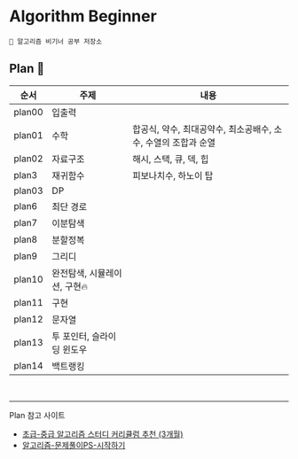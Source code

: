 # Algorithm Beginner

```
🤧 알고리즘 비기너 공부 저장소
```
## Plan 📑
|순서|주제| 내용                                    |
|---|---|---------------------------------------|
|plan00|입출력||
|plan01|수학| 합공식, 약수, 최대공약수, 최소공배수, 소수, 수열의 조합과 순열 |
|plan02|자료구조| 해시, 스택, 큐, 덱, 힙                       |
|plan3|재귀함수| 피보나치수, 하노이 탑                          |
|plan03|DP||
|plan6|최단 경로||
|plan7|이분탐색||
|plan8|분할정복||
|plan9|그리디||
|plan10|완전탐색, 시뮬레이션, 구현🔥||
|plan11|구현||
|plan12|문자열||
|plan13|투 포인터, 슬라이딩 윈도우||
|plan14|백트랭킹||

<br>

---
Plan 참고 사이트
- [초급-중급 알고리즘 스터디 커리큘럼 추천 (3개월)](https://dev-dain.tistory.com/155)
- [알고리즘-문제풀이PS-시작하기](https://plzrun.tistory.com/entry/%EC%95%8C%EA%B3%A0%EB%A6%AC%EC%A6%98-%EB%AC%B8%EC%A0%9C%ED%92%80%EC%9D%B4PS-%EC%8B%9C%EC%9E%91%ED%95%98%EA%B8%B0)

